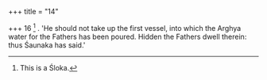 +++
title = "14"

+++
16 [^9] . 'He should not take up the first vessel, into which the Arghya water for the Fathers has been poured. Hidden the Fathers dwell therein: thus Śaunaka has said.'


[^9]:  This is a Śloka.

